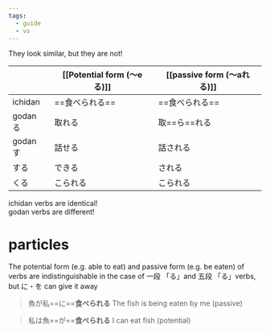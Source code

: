 ```yaml
---
tags:
  - guide
  - vs
---
```

They look similar, but they are not!

|         | [[Potential form (〜eる)]] | [[passive form (〜aれる)]] |
| ------- | ------------------ | ----------------------- |
| ichidan | ==食べられる==          | ==食べられる==               |
| godan る | 取れる                | 取==ら==れる                |
| godan す | 話せる                | 話される                    |
| する      | できる                | される                     |
| くる      | こられる               | こられる                    |
ichidan verbs are identical!  
godan verbs are different!

# particles
The potential form (e.g. able to eat) and passive form (e.g. be eaten) of verbs are indistinguishable in the case of 一段 「る」and 五段 「る」verbs, but に・を can give it away  

>魚が私==に==**食べられる**
>The fish is being eaten by me (passive)

>私は魚==が==**食べられる**
>I can eat fish (potential)